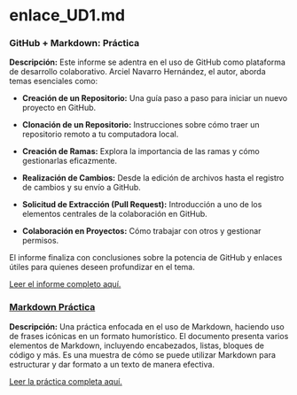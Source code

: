 # enlace_UD1.md

### GitHub + Markdown: Práctica

**Descripción:** Este informe se adentra en el uso de GitHub como plataforma de desarrollo colaborativo. Arciel Navarro Hernández, el autor, aborda temas esenciales como:

- **Creación de un Repositorio:** Una guía paso a paso para iniciar un nuevo proyecto en GitHub.
  
- **Clonación de un Repositorio:** Instrucciones sobre cómo traer un repositorio remoto a tu computadora local.
  
- **Creación de Ramas:** Explora la importancia de las ramas y cómo gestionarlas eficazmente.
  
- **Realización de Cambios:** Desde la edición de archivos hasta el registro de cambios y su envío a GitHub.
  
- **Solicitud de Extracción (Pull Request):** Introducción a uno de los elementos centrales de la colaboración en GitHub.
  
- **Colaboración en Proyectos:** Cómo trabajar con otros y gestionar permisos.
  
El informe finaliza con conclusiones sobre la potencia de GitHub y enlaces útiles para quienes deseen profundizar en el tema.

[Leer el informe completo aquí.](./GitHub%20+%20Markdown:%20Práctica/Readme.md)

### [Markdown Práctica](./markdownPráctica.md)

**Descripción:** Una práctica enfocada en el uso de Markdown, haciendo uso de frases icónicas en un formato humorístico. El documento presenta varios elementos de Markdown, incluyendo encabezados, listas, bloques de código y más. Es una muestra de cómo se puede utilizar Markdown para estructurar y dar formato a un texto de manera efectiva.

[Leer la práctica completa aquí.](./markdownPráctica.md)
